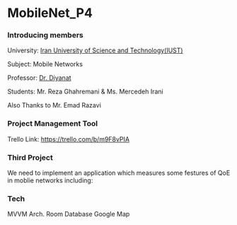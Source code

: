 # MobileNet_P4

### Introducing members

University: [Iran University of Science and Technology(IUST)](http://www.iust.ac.ir/en)

Subject: Mobile Networks

Professor: [Dr. Diyanat](https://its.iust.ac.ir/profile/adiyanat)

Students: Mr. Reza Ghahremani & Ms. Mercedeh Irani

Also Thanks to Mr. Emad Razavi

### Project Management Tool
Trello Link: https://trello.com/b/m9F8vPIA

### Third Project 

We need to implement an application which measures some festures of QoE in moblie networks including:



### Tech

MVVM Arch.
Room Database
Google Map
